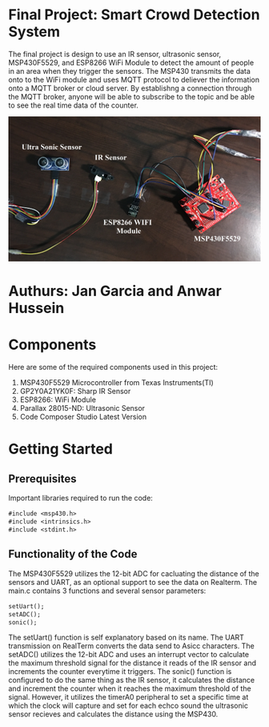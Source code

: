 # Final Project: Smart Crowd Detection System
The final project is design to use an IR sensor, ultrasonic sensor, MSP430F5529, and ESP8266 WiFi Module to 
detect the amount of people in an area when they trigger the sensors. The MSP430 transmits the data onto to the WiFi module 
and uses MQTT protocol to deliever the information onto a MQTT broker or cloud server. By establishng a connection through the 
MQTT broker, anyone will be able to subscribe to the topic and be able to see the real time data of the counter.     

![alt text](https://github.com/RU09342-F18/intro-to-embedded-final-project-convertoboxers_final/blob/master/ImageOfSystem.JPG)

# Authurs: Jan Garcia and Anwar Hussein 

# Components
Here are some of the required components used in this project:

1. MSP430F5529 Microcontroller from Texas Instruments(TI)
2. GP2Y0A21YK0F: Sharp IR Sensor
3. ESP8266: WiFi Module
4. Parallax 28015-ND: Ultrasonic Sensor
5. Code Composer Studio Latest Version

# Getting Started
## Prerequisites
Important libraries required to run the code:
```
#include <msp430.h>
#include <intrinsics.h>
#include <stdint.h>
```

## Functionality of the Code
The MSP430F5529 utilizes the 12-bit ADC for cacluating the distance of the sensors and UART, as an optional support to see the data on Realterm.
The main.c contains 3 functions and several sensor parameters:
```
setUart();
setADC();
sonic();
```
The setUart() function is self explanatory based on its name. The UART transmission on RealTerm converts the data send to Asicc characters. The setADC() utilizes the 12-bit ADC and uses an interrupt vector to calculate the maximum threshold signal for the distance it reads of the IR sensor and increments the counter everytime it triggers. The sonic() function is configured to do the same thing as the IR sensor, it calculates the distance and increment the counter when it reaches the maximum threshold of the signal. However, it utilizes the timerA0 peripheral to set a specific time at which the clock will capture and set for each echco sound the ultrasonic sensor recieves and calculates the distance using the MSP430. 
